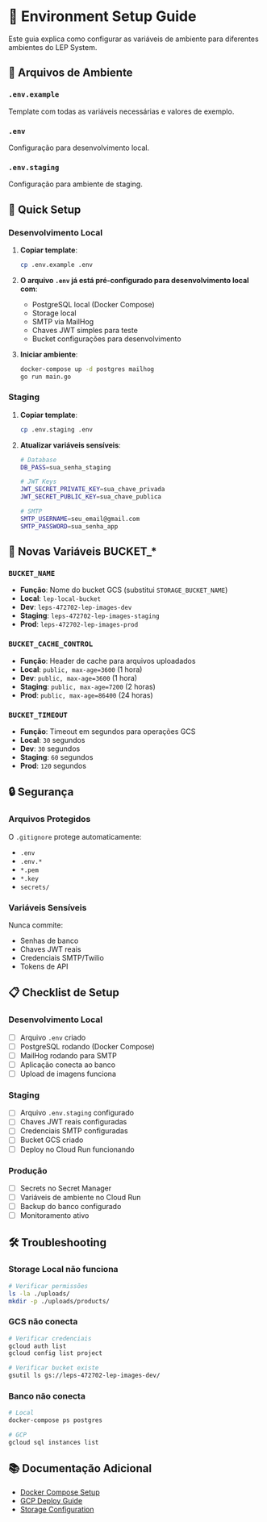 # 🔧 Environment Setup Guide

Este guia explica como configurar as variáveis de ambiente para diferentes ambientes do LEP System.

## 📁 Arquivos de Ambiente

### `.env.example`
Template com todas as variáveis necessárias e valores de exemplo.

### `.env`
Configuração para desenvolvimento local.

### `.env.staging`
Configuração para ambiente de staging.

## 🚀 Quick Setup

### Desenvolvimento Local

1. **Copiar template**:
   ```bash
   cp .env.example .env
   ```

2. **O arquivo `.env` já está pré-configurado para desenvolvimento local com**:
   - PostgreSQL local (Docker Compose)
   - Storage local
   - SMTP via MailHog
   - Chaves JWT simples para teste
   - Bucket configurações para desenvolvimento

3. **Iniciar ambiente**:
   ```bash
   docker-compose up -d postgres mailhog
   go run main.go
   ```

### Staging

1. **Copiar template**:
   ```bash
   cp .env.staging .env
   ```

2. **Atualizar variáveis sensíveis**:
   ```bash
   # Database
   DB_PASS=sua_senha_staging

   # JWT Keys
   JWT_SECRET_PRIVATE_KEY=sua_chave_privada
   JWT_SECRET_PUBLIC_KEY=sua_chave_publica

   # SMTP
   SMTP_USERNAME=seu_email@gmail.com
   SMTP_PASSWORD=sua_senha_app
   ```

## 🔧 Novas Variáveis BUCKET_*

### `BUCKET_NAME`
- **Função**: Nome do bucket GCS (substitui `STORAGE_BUCKET_NAME`)
- **Local**: `lep-local-bucket`
- **Dev**: `leps-472702-lep-images-dev`
- **Staging**: `leps-472702-lep-images-staging`
- **Prod**: `leps-472702-lep-images-prod`

### `BUCKET_CACHE_CONTROL`
- **Função**: Header de cache para arquivos uploadados
- **Local**: `public, max-age=3600` (1 hora)
- **Dev**: `public, max-age=3600` (1 hora)
- **Staging**: `public, max-age=7200` (2 horas)
- **Prod**: `public, max-age=86400` (24 horas)

### `BUCKET_TIMEOUT`
- **Função**: Timeout em segundos para operações GCS
- **Local**: `30` segundos
- **Dev**: `30` segundos
- **Staging**: `60` segundos
- **Prod**: `120` segundos

## 🔒 Segurança

### Arquivos Protegidos
O `.gitignore` protege automaticamente:
- `.env`
- `.env.*`
- `*.pem`
- `*.key`
- `secrets/`

### Variáveis Sensíveis
Nunca commite:
- Senhas de banco
- Chaves JWT reais
- Credenciais SMTP/Twilio
- Tokens de API

## 📋 Checklist de Setup

### Desenvolvimento Local
- [ ] Arquivo `.env` criado
- [ ] PostgreSQL rodando (Docker Compose)
- [ ] MailHog rodando para SMTP
- [ ] Aplicação conecta ao banco
- [ ] Upload de imagens funciona

### Staging
- [ ] Arquivo `.env.staging` configurado
- [ ] Chaves JWT reais configuradas
- [ ] Credenciais SMTP configuradas
- [ ] Bucket GCS criado
- [ ] Deploy no Cloud Run funcionando

### Produção
- [ ] Secrets no Secret Manager
- [ ] Variáveis de ambiente no Cloud Run
- [ ] Backup do banco configurado
- [ ] Monitoramento ativo

## 🛠️ Troubleshooting

### Storage Local não funciona
```bash
# Verificar permissões
ls -la ./uploads/
mkdir -p ./uploads/products/
```

### GCS não conecta
```bash
# Verificar credenciais
gcloud auth list
gcloud config list project

# Verificar bucket existe
gsutil ls gs://leps-472702-lep-images-dev/
```

### Banco não conecta
```bash
# Local
docker-compose ps postgres

# GCP
gcloud sql instances list
```

## 📚 Documentação Adicional

- [Docker Compose Setup](../docker-compose.yml)
- [GCP Deploy Guide](./deployment/DEPLOYMENT_COMPLETE.md)
- [Storage Configuration](../CLAUDE.md#image-storage-system)